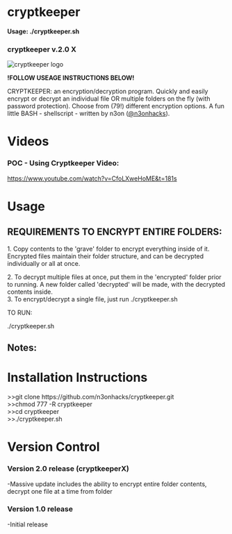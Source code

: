 # cryptkeeper

<b>Usage: ./cryptkeeper.sh</b>

<h3>cryptkeeper v.2.0 X</h3>
<img src="https://github.com/n3onhacks/cryptkeeper/blob/main/cryptkeeperlogo.jpg" alt="cryptkeeper logo">

**!FOLLOW USEAGE INSTRUCTIONS BELOW!**<p>
CRYPTKEEPER: an encryption/decryption program. Quickly and easily encrypt or decrypt an individual file OR multiple folders on the fly (with password protection). Choose from (79!) different encryption options. A fun little BASH - shellscript - written by n3on (<a href="https://www.twitter.com/@n3onhacks">@n3onhacks</a>).

<h1>Videos</h1>

<h3>POC - Using Cryptkeeper Video:</h3><p>
<a href="https://www.youtube.com/watch?v=CfoLXweHoME&t=181sk">https://www.youtube.com/watch?v=CfoLXweHoME&t=181s</a><p>
 
<h1>Usage</h1>
  
<H2>REQUIREMENTS TO ENCRYPT ENTIRE FOLDERS:</H2>
1. Copy contents to the 'grave' folder to encrypt everything inside of it. Encrypted files maintain their folder structure, and can be decrypted individually or all at once.<p>
2. To decrypt multiple files at once, put them in the 'encrypted' folder prior to running. A new folder called 'decrypted' will be made, with the decrypted contents inside.<br>
3. To encrypt/decrypt a single file, just run ./cryptkeeper.sh<br><p>
 TO RUN:<p>

  ./cryptkeeper.sh<p>
  
<h2>Notes: </h2>

 <h1>Installation Instructions</h1>
>>git clone https://github.com/n3onhacks/cryptkeeper.git<br>
>>chmod 777 -R cryptkeeper<br>
>>cd cryptkeeper<br>
>>./cryptkeeper.sh<br>

<h1>Version Control</h1>
 <h3>Version 2.0 release (cryptkeeperX)</h3>
-Massive update includes the ability to encrypt entire folder contents, decrypt one file at a time from folder<P>
 
 <h3>Version 1.0 release</h3>
-Initial release
 
